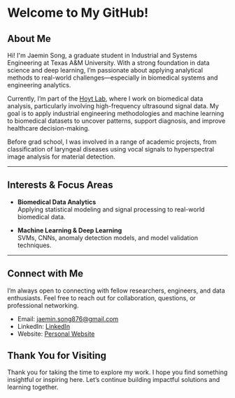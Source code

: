 # Welcome to My GitHub!

## About Me
Hi! I'm Jaemin Song, a graduate student in Industrial and Systems Engineering at Texas A&M University. With a strong foundation in data science and deep learning, I’m passionate about applying analytical methods to real-world challenges—especially in biomedical systems and engineering analytics.

Currently, I’m part of the [Hoyt Lab](https://hoytlab.engr.tamu.edu/research-2/), where I work on biomedical data analysis, particularly involving high-frequency ultrasound signal data. My goal is to apply industrial engineering methodologies and machine learning to biomedical datasets to uncover patterns, support diagnosis, and improve healthcare decision-making.

Before grad school, I was involved in a range of academic projects, from classification of laryngeal diseases using vocal signals to hyperspectral image analysis for material detection.

---

##  Interests & Focus Areas

- **Biomedical Data Analytics**  
  Applying statistical modeling and signal processing to real-world biomedical data.

- **Machine Learning & Deep Learning**  
  SVMs, CNNs, anomaly detection models, and model validation techniques.

---
## Connect with Me
I’m always open to connecting with fellow researchers, engineers, and data enthusiasts.
Feel free to reach out for collaboration, questions, or professional networking.
-  Email: [jaemin.song876@gmail.com](mailto:jaemin.song876@gmail.com)  
-  LinkedIn: [LinkedIn](https://www.linkedin.com/in/jaemin-song876/)
-  Website: [Personal Website](https://jaemin-song876.github.io/)

##  Thank You for Visiting
Thank you for taking the time to explore my work.
I hope you find something insightful or inspiring here. Let’s continue building impactful solutions and learning together.




